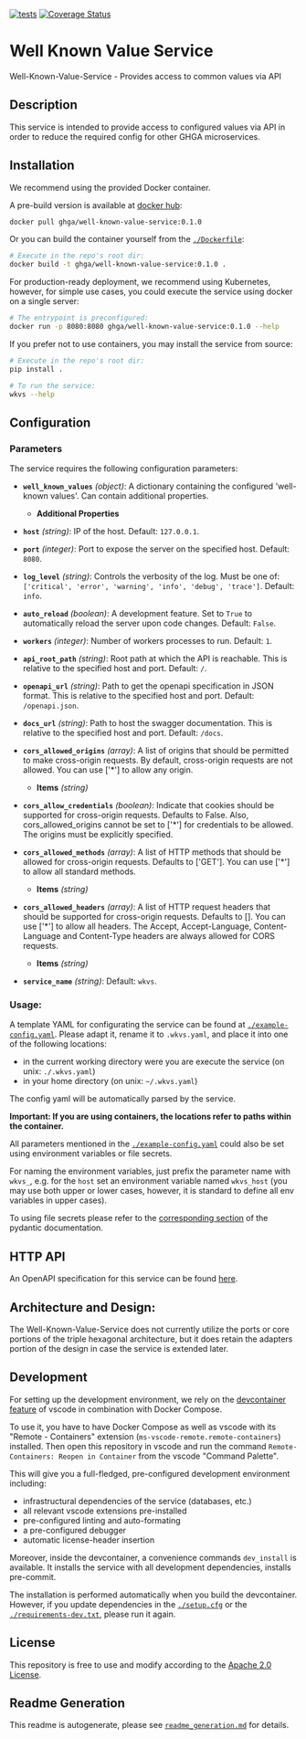 
[![tests](https://github.com/ghga-de/well-known-value-service/actions/workflows/unit_and_int_tests.yaml/badge.svg)](https://github.com/ghga-de/well-known-value-service/actions/workflows/unit_and_int_tests.yaml)
[![Coverage Status](https://coveralls.io/repos/github/ghga-de/well-known-value-service/badge.svg?branch=main)](https://coveralls.io/github/ghga-de/well-known-value-service?branch=main)

# Well Known Value Service

Well-Known-Value-Service - Provides access to common values via API

## Description

This service is intended to provide access to configured values via API in order to
reduce the required config for other GHGA microservices.


## Installation
We recommend using the provided Docker container.

A pre-build version is available at [docker hub](https://hub.docker.com/repository/docker/ghga/well-known-value-service):
```bash
docker pull ghga/well-known-value-service:0.1.0
```

Or you can build the container yourself from the [`./Dockerfile`](./Dockerfile):
```bash
# Execute in the repo's root dir:
docker build -t ghga/well-known-value-service:0.1.0 .
```

For production-ready deployment, we recommend using Kubernetes, however,
for simple use cases, you could execute the service using docker
on a single server:
```bash
# The entrypoint is preconfigured:
docker run -p 8080:8080 ghga/well-known-value-service:0.1.0 --help
```

If you prefer not to use containers, you may install the service from source:
```bash
# Execute in the repo's root dir:
pip install .

# To run the service:
wkvs --help
```

## Configuration
### Parameters

The service requires the following configuration parameters:
- **`well_known_values`** *(object)*: A dictionary containing the configured 'well-known values'. Can contain additional properties.

  - **Additional Properties**

- **`host`** *(string)*: IP of the host. Default: `127.0.0.1`.

- **`port`** *(integer)*: Port to expose the server on the specified host. Default: `8080`.

- **`log_level`** *(string)*: Controls the verbosity of the log. Must be one of: `['critical', 'error', 'warning', 'info', 'debug', 'trace']`. Default: `info`.

- **`auto_reload`** *(boolean)*: A development feature. Set to `True` to automatically reload the server upon code changes. Default: `False`.

- **`workers`** *(integer)*: Number of workers processes to run. Default: `1`.

- **`api_root_path`** *(string)*: Root path at which the API is reachable. This is relative to the specified host and port. Default: `/`.

- **`openapi_url`** *(string)*: Path to get the openapi specification in JSON format. This is relative to the specified host and port. Default: `/openapi.json`.

- **`docs_url`** *(string)*: Path to host the swagger documentation. This is relative to the specified host and port. Default: `/docs`.

- **`cors_allowed_origins`** *(array)*: A list of origins that should be permitted to make cross-origin requests. By default, cross-origin requests are not allowed. You can use ['*'] to allow any origin.

  - **Items** *(string)*

- **`cors_allow_credentials`** *(boolean)*: Indicate that cookies should be supported for cross-origin requests. Defaults to False. Also, cors_allowed_origins cannot be set to ['*'] for credentials to be allowed. The origins must be explicitly specified.

- **`cors_allowed_methods`** *(array)*: A list of HTTP methods that should be allowed for cross-origin requests. Defaults to ['GET']. You can use ['*'] to allow all standard methods.

  - **Items** *(string)*

- **`cors_allowed_headers`** *(array)*: A list of HTTP request headers that should be supported for cross-origin requests. Defaults to []. You can use ['*'] to allow all headers. The Accept, Accept-Language, Content-Language and Content-Type headers are always allowed for CORS requests.

  - **Items** *(string)*

- **`service_name`** *(string)*: Default: `wkvs`.


### Usage:

A template YAML for configurating the service can be found at
[`./example-config.yaml`](./example-config.yaml).
Please adapt it, rename it to `.wkvs.yaml`, and place it into one of the following locations:
- in the current working directory were you are execute the service (on unix: `./.wkvs.yaml`)
- in your home directory (on unix: `~/.wkvs.yaml`)

The config yaml will be automatically parsed by the service.

**Important: If you are using containers, the locations refer to paths within the container.**

All parameters mentioned in the [`./example-config.yaml`](./example-config.yaml)
could also be set using environment variables or file secrets.

For naming the environment variables, just prefix the parameter name with `wkvs_`,
e.g. for the `host` set an environment variable named `wkvs_host`
(you may use both upper or lower cases, however, it is standard to define all env
variables in upper cases).

To using file secrets please refer to the
[corresponding section](https://pydantic-docs.helpmanual.io/usage/settings/#secret-support)
of the pydantic documentation.

## HTTP API
An OpenAPI specification for this service can be found [here](./openapi.yaml).

## Architecture and Design:
The Well-Known-Value-Service does not currently utilize the ports or core portions of
the triple hexagonal architecture, but it does retain the adapters portion of the design
in case the service is extended later.


## Development
For setting up the development environment, we rely on the
[devcontainer feature](https://code.visualstudio.com/docs/remote/containers) of vscode
in combination with Docker Compose.

To use it, you have to have Docker Compose as well as vscode with its "Remote - Containers"
extension (`ms-vscode-remote.remote-containers`) installed.
Then open this repository in vscode and run the command
`Remote-Containers: Reopen in Container` from the vscode "Command Palette".

This will give you a full-fledged, pre-configured development environment including:
- infrastructural dependencies of the service (databases, etc.)
- all relevant vscode extensions pre-installed
- pre-configured linting and auto-formating
- a pre-configured debugger
- automatic license-header insertion

Moreover, inside the devcontainer, a convenience commands `dev_install` is available.
It installs the service with all development dependencies, installs pre-commit.

The installation is performed automatically when you build the devcontainer. However,
if you update dependencies in the [`./setup.cfg`](./setup.cfg) or the
[`./requirements-dev.txt`](./requirements-dev.txt), please run it again.

## License
This repository is free to use and modify according to the
[Apache 2.0 License](./LICENSE).

## Readme Generation
This readme is autogenerate, please see [`readme_generation.md`](./readme_generation.md)
for details.

